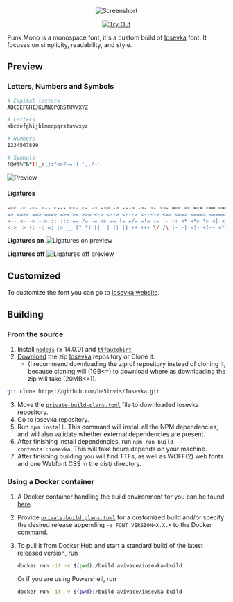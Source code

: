 <!-- Punk Pallet -->
<div align="center">

![Screenshort](https://raw.githubusercontent.com/AnzenKodo/assests/main/punk/mono/logo.png)

[![Try Out](https://img.shields.io/badge/try_out-0583f2.svg?labelColor=F20544&style=for-the-badge)](https://bulletproof.italic.space/lettering?preload=https%3A%2F%2Fraw.githubusercontent.com%2FAnzenKodo%2Fpunk-mono%2Fmaster%2Fpunk-mono%2Fttf%2Fpunk-mono-bold.ttf&preload=https%3A%2F%2Fraw.githubusercontent.com%2FAnzenKodo%2Fpunk-mono%2Fmaster%2Fpunk-mono%2Fttf%2Fpunk-mono-regular.ttf)

</div>

Punk Mono is a monospace font, it's a custom build of [Iosevka](http://be5invis.github.io/Iosevka)
font. It focuses on simplicity, readability, and style.

## Preview

### Letters, Numbers and Symbols
```bash
# Capital letters
ABCDEFGHIJKLMNOPQRSTUVWXYZ

# Letters
abcdefghijklmnopqrstuvwxyz

# Numbers
1234567890

# Symbols
!@#$%^&*()_+{}:"<>?-=[];',./~`
```
![Preview](https://raw.githubusercontent.com/AnzenKodo/assests/main/punk/mono/preview.png)

#### Ligatures
```bash
-<< -< -<- <-- <--- <<- <- -> ->> -> ---> ->- >- >>- =<< =< =<= <== <=== <<= <=
=> ==>> ==> ===> =>= >= >>= <-> <--> <---> <----> <=> <==> <===> <====> ----->
<~~ <~ ~> ~~> :: ::: == /= ~= <> == != =/= =!= := :- :+ <* <*> *> <| <|> |> <.
<.> .> +: -: =: :> __ (* *) [| |] {| |} ++ +++ \/ /\ |- -| <!- <!-- <***>
```
**Ligatures on**
![Ligatures on preview](https://raw.githubusercontent.com/AnzenKodo/assests/main/punk/mono/lint.png)

**Ligatures off**
![Ligatures off preview](https://raw.githubusercontent.com/AnzenKodo/assests/main/punk/mono/lint-off.png)

## Customized

To customize the font you can go to [Iosevka website](https://typeof.net/Iosevka/customizer).

## Building

### From the source

1. Install [`nodejs`](https://nodejs.org/en/download/) (≥ 14.0.0) and [`ttfautohint`](https://freetype.org/ttfautohint)
2. [Download](https://github.com/be5invis/Iosevka/archive/refs/heads/master.zip) the zip [Iosevka](https://github.com/be5invis/Iosevka) repository or Clone it:
	- (I recommend downloading the zip of repository instead of cloning it,
		because cloning will (1GB<=) to download where as downloading the zip will
		take (20MB<=)).
```bash
git clone https://github.com/be5invis/Iosevka.git
```
3. Move the [`private-build-plans.toml`](private-build-plans.toml) file to downloaded Iosevka repository.
4. Go to Iosevka repository.
5. Run `npm install`. This command will install all the NPM dependencies, and
	 will also validate whether external dependencies are present.
7. After finishing install dependencies, run
	 `npm run build -- contents::iosevka`. This will take hours depends on your
	 machine.
9. After finishing building you will find TTFs, as well as WOFF(2) web fonts and
	 one Webfont CSS in the dist/ directory.

### Using a Docker container

1. A Docker container handling the build environment for you can be found
	 [here](https://github.com/avivace/iosevka-docker).
2. Provide [`private-build.plans.toml`](private-build.plans.toml) for a
	 customized build and/or specify the desired release appending
	 `-e FONT_VERSION=X.X.X` to the Docker command.
4. To pull it from Docker Hub and start a standard build of the latest released
	 version, run
	 ```bash
	 docker run -it -v $(pwd):/build avivace/iosevka-build
	 ```
	 Or if you are using Powershell, run

   ```bash
   docker run -it -v ${pwd}:/build avivace/iosevka-build
   ```
